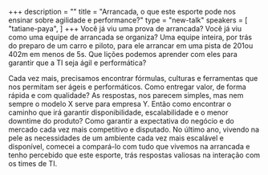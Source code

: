 +++
description = ""
title = "Arrancada, o que este esporte pode nos ensinar sobre agilidade e performance?"
type = "new-talk"
speakers = [
        "tatiane-paya",
]
+++
Você já viu uma prova de arrancada? Você já viu como uma equipe de arrancada se organiza? Uma equipe inteira, por trás do preparo de um carro e piloto, para ele arrancar em uma pista de 201ou 402m em menos de 5s. Que lições podemos aprender com eles para garantir que a TI seja ágil e performática?

Cada vez mais, precisamos encontrar fórmulas, culturas e ferramentas que nos permitam ser ágeis e performáticos. Como entregar valor, de forma rápida e com qualidade? As respostas, nos parecem simples, mas nem sempre o modelo X serve para empresa Y. Então como encontrar o caminho que irá garantir disponibilidade, escalabilidade e o menor downtime do produto? Como garantir a expectativa do negócio e do mercado cada vez mais competitivo e disputado. No último ano, vivendo na pele as necessidades de um ambiente cada vez mais escalável e disponível, comecei a compará-lo com tudo que vivemos na arrancada e tenho percebido que este esporte, trás respostas valiosas na interação com os times de TI.
